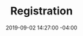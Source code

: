 ---
title: Registration
date: 2019-09-02 14:27:00 -04:00
description: Description of event
modal:
  url:
event:
  date: 2020-04-21
  start-time: 7:30am
  end-time: 4:00pm
speakers:
- name:
  title:
  company:
venue:
  name:
  address:
  directions:
filter-date:
  is-day-2: true
filter-time:
  is-morning: true
filter-type:
  is-session-general: true
---
